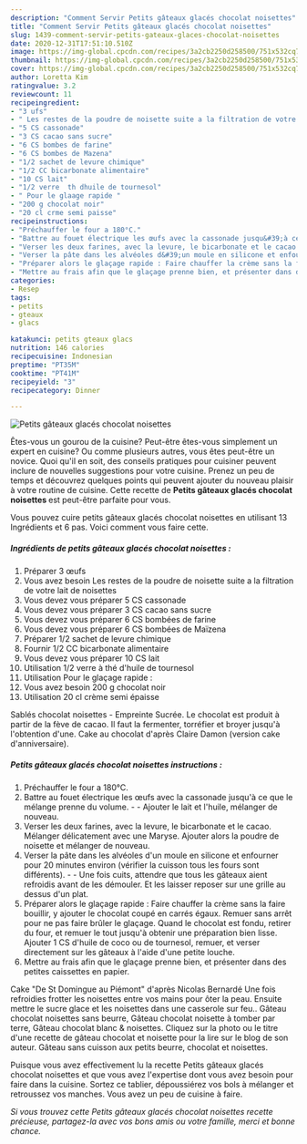 ```yaml
---
description: "Comment Servir Petits gâteaux glacés chocolat noisettes"
title: "Comment Servir Petits gâteaux glacés chocolat noisettes"
slug: 1439-comment-servir-petits-gateaux-glaces-chocolat-noisettes
date: 2020-12-31T17:51:10.510Z
image: https://img-global.cpcdn.com/recipes/3a2cb2250d258500/751x532cq70/petits-gateaux-glaces-chocolat-noisettes-photo-principale-de-la-recette.jpg
thumbnail: https://img-global.cpcdn.com/recipes/3a2cb2250d258500/751x532cq70/petits-gateaux-glaces-chocolat-noisettes-photo-principale-de-la-recette.jpg
cover: https://img-global.cpcdn.com/recipes/3a2cb2250d258500/751x532cq70/petits-gateaux-glaces-chocolat-noisettes-photo-principale-de-la-recette.jpg
author: Loretta Kim
ratingvalue: 3.2
reviewcount: 11
recipeingredient:
- "3 ufs"
- " Les restes de la poudre de noisette suite a la filtration de votre lait de noisettes"
- "5 CS cassonade"
- "3 CS cacao sans sucre"
- "6 CS bombes de farine"
- "6 CS bombes de Mazena"
- "1/2 sachet de levure chimique"
- "1/2 CC bicarbonate alimentaire"
- "10 CS lait"
- "1/2 verre  th dhuile de tournesol"
- " Pour le glaage rapide "
- "200 g chocolat noir"
- "20 cl crme semi paisse"
recipeinstructions:
- "Préchauffer le four a 180°C."
- "Battre au fouet électrique les œufs avec la cassonade jusqu&#39;à ce que le mélange prenne du volume.   Ajouter le lait et l&#39;huile, mélanger de nouveau."
- "Verser les deux farines, avec la levure, le bicarbonate et le cacao. Mélanger délicatement avec une Maryse. Ajouter alors la poudre de noisette et mélanger de nouveau."
- "Verser la pâte dans les alvéoles d&#39;un moule en silicone et enfourner pour 20 minutes environ (vérifier la cuisson tous les fours sont différents).  Une fois cuits, attendre que tous les gâteaux aient refroidis avant de les démouler. Et les laisser reposer sur une grille au dessus d&#39;un plat."
- "Préparer alors le glaçage rapide : Faire chauffer la crème sans la faire bouillir, y ajouter le chocolat coupé en carrés égaux. Remuer sans arrêt pour ne pas faire brûler le glaçage. Quand le chocolat est fondu, retirer du four, et remuer le tout jusqu&#39;à obtenir une préparation bien lisse. Ajouter 1 CS d&#39;huile de coco ou de tournesol, remuer, et verser directement sur les gâteaux à l&#39;aide d&#39;une petite louche."
- "Mettre au frais afin que le glaçage prenne bien, et présenter dans des petites caissettes en papier."
categories:
- Resep
tags:
- petits
- gteaux
- glacs

katakunci: petits gteaux glacs 
nutrition: 146 calories
recipecuisine: Indonesian
preptime: "PT35M"
cooktime: "PT41M"
recipeyield: "3"
recipecategory: Dinner

---
```



![Petits gâteaux glacés chocolat noisettes](https://img-global.cpcdn.com/recipes/3a2cb2250d258500/751x532cq70/petits-gateaux-glaces-chocolat-noisettes-photo-principale-de-la-recette.jpg)

Êtes-vous un gourou de la cuisine? Peut-être êtes-vous simplement un expert en cuisine? Ou comme plusieurs autres, vous êtes peut-être un novice. Quoi qu'il en soit, des conseils pratiques pour cuisiner peuvent inclure de nouvelles suggestions pour votre cuisine. Prenez un peu de temps et découvrez quelques points qui peuvent ajouter du nouveau plaisir à votre routine de cuisine. Cette recette de <strong> Petits gâteaux glacés chocolat noisettes </strong> est peut-être parfaite pour vous.

<!--inarticleads1-->

Vous pouvez cuire petits gâteaux glacés chocolat noisettes en utilisant 13 Ingrédients et 6 pas. Voici comment vous faire cette.

##### Ingrédients de petits gâteaux glacés chocolat noisettes :

1. Préparer 3 œufs
1. Vous avez besoin  Les restes de la poudre de noisette suite a la filtration de votre lait de noisettes
1. Vous devez vous préparer 5 CS cassonade
1. Vous devez vous préparer 3 CS cacao sans sucre
1. Vous devez vous préparer 6 CS bombées de farine
1. Vous devez vous préparer 6 CS bombées de Maïzena
1. Préparer 1/2 sachet de levure chimique
1. Fournir 1/2 CC bicarbonate alimentaire
1. Vous devez vous préparer 10 CS lait
1. Utilisation 1/2 verre à thé d&#39;huile de tournesol
1. Utilisation  Pour le glaçage rapide :
1. Vous avez besoin 200 g chocolat noir
1. Utilisation 20 cl crème semi épaisse


Sablés chocolat noisettes - Empreinte Sucrée. Le chocolat est produit à partir de la fève de cacao. Il faut la fermenter, torréfier et broyer jusqu&#39;à l&#39;obtention d&#39;une. Cake au chocolat d&#39;après Claire Damon (version cake d&#39;anniversaire). 

<!--inarticleads2-->

##### Petits gâteaux glacés chocolat noisettes instructions :

1. Préchauffer le four a 180°C.
1. Battre au fouet électrique les œufs avec la cassonade jusqu&#39;à ce que le mélange prenne du volume.  -  - Ajouter le lait et l&#39;huile, mélanger de nouveau.
1. Verser les deux farines, avec la levure, le bicarbonate et le cacao. Mélanger délicatement avec une Maryse. Ajouter alors la poudre de noisette et mélanger de nouveau.
1. Verser la pâte dans les alvéoles d&#39;un moule en silicone et enfourner pour 20 minutes environ (vérifier la cuisson tous les fours sont différents). -  - Une fois cuits, attendre que tous les gâteaux aient refroidis avant de les démouler. Et les laisser reposer sur une grille au dessus d&#39;un plat.
1. Préparer alors le glaçage rapide : Faire chauffer la crème sans la faire bouillir, y ajouter le chocolat coupé en carrés égaux. Remuer sans arrêt pour ne pas faire brûler le glaçage. Quand le chocolat est fondu, retirer du four, et remuer le tout jusqu&#39;à obtenir une préparation bien lisse. Ajouter 1 CS d&#39;huile de coco ou de tournesol, remuer, et verser directement sur les gâteaux à l&#39;aide d&#39;une petite louche.
1. Mettre au frais afin que le glaçage prenne bien, et présenter dans des petites caissettes en papier.


Cake &#34;De St Domingue au Piémont&#34; d&#39;après Nicolas Bernardé Une fois refroidies frotter les noisettes entre vos mains pour ôter la peau. Ensuite mettre le sucre glace et les noisettes dans une casserole sur feu.. Gâteau chocolat noisettes sans beurre, Gâteau chocolat noisette à tomber par terre, Gâteau chocolat blanc &amp; noisettes. Cliquez sur la photo ou le titre d&#39;une recette de gâteau chocolat et noisette pour la lire sur le blog de son auteur. Gâteau sans cuisson aux petits beurre, chocolat et noisettes. 

<!--inarticleads1-->

<p>
Puisque vous avez effectivement lu la recette Petits gâteaux glacés chocolat noisettes et que vous avez l'expertise dont vous avez besoin pour faire dans la cuisine. Sortez ce tablier, dépoussiérez vos bols à mélanger et retroussez vos manches. Vous avez un peu de cuisine à faire.
</p>

<p>
<i>Si vous trouvez cette Petits gâteaux glacés chocolat noisettes recette précieuse, partagez-la avec vos bons amis ou votre famille, merci et bonne chance.</i>
</p>
